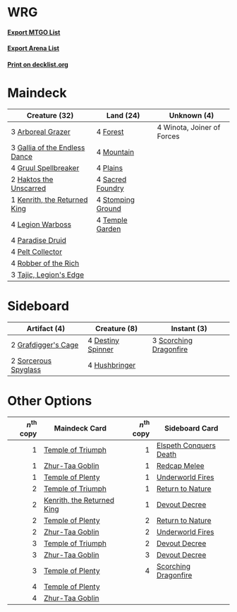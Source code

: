 # WRG

#### [Export MTGO List](../collection/WRG/WRG.txt)
#### [Export Arena List](../collection/WRG/WRG_arena.txt)
#### [Print on decklist.org](http://decklist.org/?deckmain=3%09Arboreal%20Grazer%0A4%09Forest%0A3%09Gallia%20of%20the%20Endless%20Dance%0A4%09Gruul%20Spellbreaker%0A2%09Haktos%20the%20Unscarred%0A1%09Kenrith,%20the%20Returned%20King%0A4%09Legion%20Warboss%0A4%09Mountain%0A4%09Paradise%20Druid%0A4%09Pelt%20Collector%0A4%09Plains%0A4%09Robber%20of%20the%20Rich%0A4%09Sacred%20Foundry%0A4%09Stomping%20Ground%0A3%09Tajic,%20Legion's%20Edge%0A4%09Temple%20Garden%0A4%09Winota,%20Joiner%20of%20Forces&deckside=4%09Destiny%20Spinner%0A2%09Grafdigger's%20Cage%0A4%09Hushbringer%0A3%09Scorching%20Dragonfire%0A2%09Sorcerous%20Spyglass)
# Maindeck

|                                             Creature (32)                                              |                                         Land (24)                                          |       Unknown (4)        |
|--------------------------------------------------------------------------------------------------------|--------------------------------------------------------------------------------------------|--------------------------|
|3 [Arboreal Grazer](http://gatherer.wizards.com/Pages/Card/Details.aspx?multiverseid=461076)            |4 [Forest](http://gatherer.wizards.com/Pages/Card/Details.aspx?multiverseid=439860)         |4 Winota, Joiner of Forces|
|3 [Gallia of the Endless Dance](http://gatherer.wizards.com/Pages/Card/Details.aspx?multiverseid=476468)|4 [Mountain](http://gatherer.wizards.com/Pages/Card/Details.aspx?multiverseid=439859)       |                          |
|4 [Gruul Spellbreaker](http://gatherer.wizards.com/Pages/Card/Details.aspx?multiverseid=457323)         |4 [Plains](http://gatherer.wizards.com/Pages/Card/Details.aspx?multiverseid=439856)         |                          |
|2 [Haktos the Unscarred](http://gatherer.wizards.com/Pages/Card/Details.aspx?multiverseid=476469)       |4 [Sacred Foundry](http://gatherer.wizards.com/Pages/Card/Details.aspx?multiverseid=405106) |                          |
|1 [Kenrith, the Returned King](http://gatherer.wizards.com/Pages/Card/Details.aspx?multiverseid=476052) |4 [Stomping Ground](http://gatherer.wizards.com/Pages/Card/Details.aspx?multiverseid=405110)|                          |
|4 [Legion Warboss](http://gatherer.wizards.com/Pages/Card/Details.aspx?multiverseid=452859)             |4 [Temple Garden](http://gatherer.wizards.com/Pages/Card/Details.aspx?multiverseid=405112)  |                          |
|4 [Paradise Druid](http://gatherer.wizards.com/Pages/Card/Details.aspx?multiverseid=461098)             |                                                                                            |                          |
|4 [Pelt Collector](http://gatherer.wizards.com/Pages/Card/Details.aspx?multiverseid=452891)             |                                                                                            |                          |
|4 [Robber of the Rich](http://gatherer.wizards.com/Pages/Card/Details.aspx?multiverseid=473100)         |                                                                                            |                          |
|3 [Tajic, Legion's Edge](http://gatherer.wizards.com/Pages/Card/Details.aspx?multiverseid=452954)       |                                                                                            |                          |


# Sideboard

|                                         Artifact (4)                                          |                                        Creature (8)                                        |                                           Instant (3)                                           |
|-----------------------------------------------------------------------------------------------|--------------------------------------------------------------------------------------------|-------------------------------------------------------------------------------------------------|
|2 [Grafdigger's Cage](http://gatherer.wizards.com/Pages/Card/Details.aspx?multiverseid=278452) |4 [Destiny Spinner](http://gatherer.wizards.com/Pages/Card/Details.aspx?multiverseid=476419)|3 [Scorching Dragonfire](http://gatherer.wizards.com/Pages/Card/Details.aspx?multiverseid=473101)|
|2 [Sorcerous Spyglass](http://gatherer.wizards.com/Pages/Card/Details.aspx?multiverseid=435407)|4 [Hushbringer](http://gatherer.wizards.com/Pages/Card/Details.aspx?multiverseid=472980)    |                                                                                                 |


# Other Options

|*n*<sup>th</sup> copy|                                            Maindeck Card                                            |*n*<sup>th</sup> copy|                                         Sideboard Card                                          |
|--------------------:|-----------------------------------------------------------------------------------------------------|--------------------:|-------------------------------------------------------------------------------------------------|
|                    1|[Temple of Triumph](http://gatherer.wizards.com/Pages/Card/Details.aspx?multiverseid=373560)         |                    1|[Elspeth Conquers Death](http://gatherer.wizards.com/Pages/Card/Details.aspx?multiverseid=476264)|
|                    1|[Zhur-Taa Goblin](http://gatherer.wizards.com/Pages/Card/Details.aspx?multiverseid=457359)           |                    1|[Redcap Melee](http://gatherer.wizards.com/Pages/Card/Details.aspx?multiverseid=473097)          |
|                    1|[Temple of Plenty](http://gatherer.wizards.com/Pages/Card/Details.aspx?multiverseid=378537)          |                    1|[Underworld Fires](http://gatherer.wizards.com/Pages/Card/Details.aspx?multiverseid=476413)      |
|                    2|[Temple of Triumph](http://gatherer.wizards.com/Pages/Card/Details.aspx?multiverseid=373560)         |                    1|[Return to Nature](http://gatherer.wizards.com/Pages/Card/Details.aspx?multiverseid=461102)      |
|                    2|[Kenrith, the Returned King](http://gatherer.wizards.com/Pages/Card/Details.aspx?multiverseid=476052)|                    1|[Devout Decree](http://gatherer.wizards.com/Pages/Card/Details.aspx?multiverseid=466767)         |
|                    2|[Temple of Plenty](http://gatherer.wizards.com/Pages/Card/Details.aspx?multiverseid=378537)          |                    2|[Return to Nature](http://gatherer.wizards.com/Pages/Card/Details.aspx?multiverseid=461102)      |
|                    2|[Zhur-Taa Goblin](http://gatherer.wizards.com/Pages/Card/Details.aspx?multiverseid=457359)           |                    2|[Underworld Fires](http://gatherer.wizards.com/Pages/Card/Details.aspx?multiverseid=476413)      |
|                    3|[Temple of Triumph](http://gatherer.wizards.com/Pages/Card/Details.aspx?multiverseid=373560)         |                    2|[Devout Decree](http://gatherer.wizards.com/Pages/Card/Details.aspx?multiverseid=466767)         |
|                    3|[Zhur-Taa Goblin](http://gatherer.wizards.com/Pages/Card/Details.aspx?multiverseid=457359)           |                    3|[Devout Decree](http://gatherer.wizards.com/Pages/Card/Details.aspx?multiverseid=466767)         |
|                    3|[Temple of Plenty](http://gatherer.wizards.com/Pages/Card/Details.aspx?multiverseid=378537)          |                    4|[Scorching Dragonfire](http://gatherer.wizards.com/Pages/Card/Details.aspx?multiverseid=473101)  |
|                    4|[Temple of Plenty](http://gatherer.wizards.com/Pages/Card/Details.aspx?multiverseid=378537)          |                     |                                                                                                 |
|                    4|[Zhur-Taa Goblin](http://gatherer.wizards.com/Pages/Card/Details.aspx?multiverseid=457359)           |                     |                                                                                                 |

